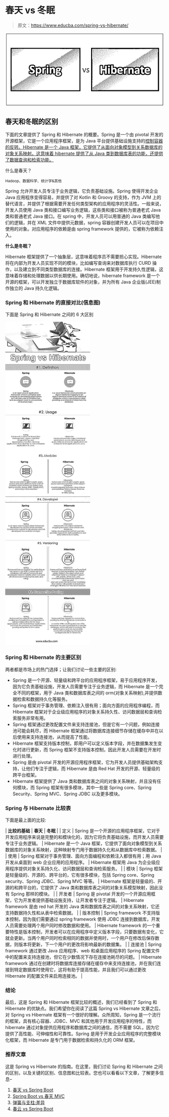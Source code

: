 # 春天 vs 冬眠

> 原文：<https://www.educba.com/spring-vs-hibernate/>

![Spring vs Hibernate](img/cd954b297231228759b5c6502d7c862e.png)



## 春天和冬眠的区别

下面的文章提供了 Spring 和 Hibernate 的概要。Spring 是一个由 pivotal 开发的开源框架，它是一个应用程序框架，是为 Java 平台提供基础设施支持的[控制容器的反转。Hibernate 是一个 Java 框架，它提供了从面向对象模型到关系数据库的对象关系映射。这意味着 hibernate 提供了从 Java 类到数据库表的功能，还提供了数据查询和检索功能。](https://www.educba.com/java-testing-interview-questions/)

什么是春天？

<small>Hadoop、数据科学、统计学&其他</small>

Spring 允许开发人员专注于业务逻辑，它负责基础设施。Spring 使得开发企业 Java 应用程序变得容易，并提供了对 Kotlin 和 Groovy 的支持，作为 JVM 上的替代语言，并提供了根据需要开发任何类型架构的应用程序的灵活性。一般来说，开发人员使用 Java 类和接口编写业务逻辑，这些类和接口被称为普通老式 Java 类和普通老式 Java 接口。在 spring 中，开发人员可以用普通的 Java 类编写他们的逻辑，并在 XML 文件中提供元数据，spring 容器创建开发人员可以在项目中使用的对象。对应用程序的依赖是由 spring framework 提供的，它被称为依赖注入。

**什么是冬眠？**

Hibernate 框架提供了一个抽象层，这意味着程序员不需要担心实现。Hibernate 将在内部为开发人员实现不同的模块，比如编写查询来对数据库执行 CURD 操作，以及建立到不同类型数据库的连接。Hibernate 框架用于开发持久性逻辑，这意味着存储和处理数据以供长期使用。确切地说，hibernate framework 是一个开源的框架，可以开发独立于数据库软件的对象，并为所有 Java 企业版(JEE)制作独立的 Java 持久化逻辑。

### Spring 和 Hibernate 的直接对比(信息图)

下面是 Spring 和 Hibernate 之间的 6 大区别

![Spring vs Hibernate Infographics](img/92d56d72d3e84e21ba1fb976af37e421.png)



### Spring 和 Hibernate 的主要区别

两者都是市场上的热门选择；让我们讨论一些主要的区别:

*   Spring 是一个开源、轻量级和跨平台的应用程序框架，易于应用程序开发，因为它负责基础设施，开发人员需要专注于业务逻辑，而 Hibernate 是一个完全不同的框架，用于 Java 类和数据库表之间的 orm(对象关系映射),并提供数据检索和数据持久化等服务。
*   Spring 框架对于事务管理、依赖注入很有用；面向方面的应用程序编程，而 Hibernate 框架对于企业级应用程序的对象关系持久性、访问数据层和查询检索服务非常有用。
*   Spring 框架通过更改配置文件来支持连接池，但是它有一个问题，例如连接池可能会耗尽，而 Hibernate 框架通过将数据库连接细节存储在缓存中并在以后使用来支持连接池，从而提高了性能。
*   Hibernate 框架支持版本控制，即用户可以定义版本字段，并在数据集发生变化时进行更新，而 Spring 框架不支持版本控制，因此开发人员需要在开发时进行处理。
*   Spring 是由 pivotal 开发的开源应用程序框架，它为开发人员提供基础架构支持，让他们专注于逻辑，而 Hibernate 是由 Red Hat 开发的开源、轻量级的跨平台框架。
*   Hibernate 框架提供了 Java 类和数据库表之间的对象关系映射，并且没有任何模块，而 Spring 框架有很多模块，其中一些是 Spring core、Spring Security、Spring MVC、Spring JDBC 以及更多模块。

### Spring 与 Hibernate 比较表

下面是最上面的比较:

| **比较的基础** | **春天** | **冬眠** |
| 定义 | Spring 是一个开源的应用程序框架，它对于开发应用程序来说是完整的和模块化的，因为它将负责基础设施，而开发人员需要专注于业务逻辑。 | Hibernate 是一个 Java 框架，它提供了面向对象模型到关系数据库的对象关系映射，这种映射专门用于数据持久化和从数据库中检索数据。 |
| 使用 | Spring 框架对于事务管理、面向方面编程和依赖注入都很有用；用 Java 开发从桌面到 web 企业应用的应用程序。 | Hibernate 框架用 Java 为企业级应用程序提供对象关系持久化、访问数据层和查询检索服务。 |
| 模块 | Spring 框架是轻量级的、开源的、跨平台的，它有很多模块，包括 Spring core、Spring security、Spring JDBC、Spring MVC 等等。 | Hibernate 框架是轻量级的、开源的和跨平台的，它提供了 Java 类和数据库表之间的对象关系模型映射，因此没有 Spring 那样的模块。 |
| 开发者 | Spring 是 pivotal 开发的一个开源应用框架，它为开发者提供基础设施支持，让开发者专注于逻辑。 | Hibernate framework 是由 red hat 开发的 Java 类和数据库表之间的对象关系映射，它还支持数据持久性和从表中检索数据。 |
| 版本控制 | Spring framework 不支持版本控制，因为我们需要通过 spring framework 使用 JDBC 连接到数据库，开发人员需要处理两个用户同时修改数据和使用。 | Hibernate framework 的一个重要特性是版本控制，开发者可以在应用程序中定义版本字段，只要数据有变化，它就会更新。当两个用户同时检索相同的数据并使用时，一个用户在修改后保存数据，则版本将更新，下一个用户的更改将影响最新的数据集。 |
| 连接池 | Spring framework 通过更改 Java 应用程序、web 和桌面应用程序的 Spring 配置文件中的配置来支持连接池，但它在少数情况下存在连接池耗尽的问题。 | Hibernate framework 通过在创建时将数据库连接存储在缓存中来支持连接池，并在我们连接到特定数据库时使用它，这将有助于提高性能，并且我们可以通过更改 Hibernate 的配置文件来启用连接池。 |

### 结论

最后，这是 Spring 和 Hibernate 框架比较的概述，我们已经看到了 Spring 和 Hibernate 的优缺点。我们希望你在阅读了这篇 Spring vs Hibernate 文章之后，对 Spring vs Hibernate 框架有一个很好的理解。众所周知，Spring 是一个流行的框架，具有核心容器、JDBC、MVC 和其他用于开发应用程序的特性，而 hibernate 通过对象提供应用程序和数据库之间的通信，而不需要 SQL，因为它提供了高性能、可伸缩性和可靠性。Spring 是用于开发企业应用程序的完整模块化框架，而 Hibernate 是专门用于数据检索和持久化的 ORM 框架。

### 推荐文章

这是 Spring vs Hibernate 的指南。在这里，我们讨论 Spring 和 Hibernate 之间的区别，以及关键的区别、信息图和比较表。您也可以看看以下文章，了解更多信息–

1.  [春天 vs Spring Boot](https://www.educba.com/spring-vs-spring-boot/)
2.  [Spring Boot vs 春天 MVC](https://www.educba.com/spring-boot-vs-spring-mvc/)
3.  [弹簧与支柱:差异](https://www.educba.com/spring-vs-struts/)
4.  [春云 vs Spring Boot](https://www.educba.com/spring-cloud-vs-spring-boot/)





